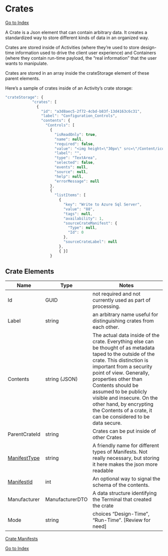 # Crates

[Go to Index](https://github.com/Fr8org/Fr8Core/blob/master/Docs/Home.md)  

A Crate is a Json element that can contain arbitrary data.  It creates a standardized way to store different kinds of data in an organized way.

Crates are stored inside of Activities (where they’re used to store design-time information used to drive the client user experience) and Containers (where they contain run-time payload, the “real information” that the user wants to manipulate.

Crates are stored in an array inside the crateStorage element of these parent elements.

Here’s a sample of crates inside of an Activity’s crate storage:

```javascript
"crateStorage": {
            "crates": [
              {
                "id": "a3d8aec5-2f72-4cbd-b83f-13d4163c6c31",
                "label": "Configuration_Controls",
                "contents": {
                  "Controls": [
                    {
                      "isReadOnly": true,
                      "name": null,
                      "required": false,
                      "value": "<img height=\"30px\" src=\"/Content/icons/web_services/DocuSign-Logo.png\"><p>You will be asked to select a DocuSign Template.</p><p>Each time a related DocuSign Envelope is completed, we'll extract the data for you.</p>",
                      "label": "",
                      "type": "TextArea",
                      "selected": false,
                      "events": null,
                      "source": null,
                      "help": null,
                      "errorMessage": null
                    },
                    {
                      "listItems": [
                        {
                          "key": "Write to Azure Sql Server",
                          "value": "88",
                          "tags": null,
                          "availability": 1,
                          "sourceCrateManifest": {
                            "Type": null,
                            "Id": 0
                          },
                          "sourceCrateLabel": null
                        },
                        { }]
                    }
 ```

## Crate Elements

Name |	Type |	Notes   
---|---|---
Id |	GUID |	not required and not currently used as part of processing.   
Label |	string |	an arbitrary name useful for distinguishing crates from each other.   
Contents |	string (JSON) |	The actual data inside of the crate. Everything else can be thought of as metadata taped to the outside of the crate. This distinction is important from a security point of view. Generally, properties other than Contents should be assumed to be publicly visible and insecure. On the other hand, by encrypting the Contents of a crate, it can be considered to be data secure.   
ParentCrateId |	string |	Crates can be put inside of other Crates   
[ManifestType](https://github.com/Fr8org/Fr8Core/blob/master/Docs/ForDevelopers/Objects/CratesManifest.md)  |	string |	A friendly name for different types of Manifests. Not really necessary, but storing it here makes the json more readable   
[ManifestId](https://github.com/Fr8org/Fr8Core/blob/master/Docs/ForDevelopers/Objects/CratesManifest.md)  |	int |	An optional way to signal the schema of the contents.   
Manufacturer |	ManufacturerDTO |	A data structure identifying the Terminal that created the crate   
Mode |	string |	choices “Design-Time”, “Run-Time”. [Review for need]   

[Crate Manifests](https://github.com/Fr8org/Fr8Core/blob/master/Docs/ForDevelopers/Objects/CratesManifest.md)
 
 [Go to Index](https://github.com/Fr8org/Fr8Core/blob/master/Docs/Home.md)  
